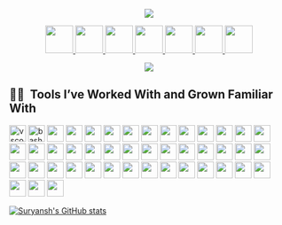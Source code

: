 <p align="center">
  <img src="https://capsule-render.vercel.app/api?type=waving&height=100&color=gradient&text=Hello,%20devs!%20👻&reversal=false&animation=fadeIn&fontSize=50"/>
</p>

<p align="center">
  <a href="portfolio">
    <img height="50" src="https://github.com/user-attachments/assets/1bd438d4-ff2c-4a31-9be8-2934aa7c7728"/>
  </a>
  <a href="https://www.instagram.com/thesuryanshsharma/">
    <img height="50" src="https://github.com/user-attachments/assets/d8eeb8e3-f2d4-4ee4-b8eb-e55cb2f455bb"/>
  </a>
  <a href="linkedin">
    <img height="50" src="https://github.com/user-attachments/assets/88d5281a-b32c-4159-8068-f339acbba832"/>
  </a>
  <a href="discord">
    <img height="50" src="https://github.com/user-attachments/assets/031a520f-4489-4b72-a4ec-c6d6a555c7a4"/>
  </a>
  <a href="steam">
    <img height="50" src="https://github.com/user-attachments/assets/4dc2be31-8bbf-4a1c-b042-319aad0b46c1"/>
  </a>
   <a href="telegram">
    <img height="50" src="https://github.com/user-attachments/assets/415551cb-e4f4-416a-9391-983140cc2aea"/>
  </a>
   <a href="twitter">
    <img height="50" src="https://github.com/user-attachments/assets/15fd0fd0-f2a2-4d19-8954-a8e31ae25105"/>
  </a>
</p>

<p align="center">
  <img src="https://i.giphy.com/3o6fJdYXEvMa5ZmlI4.webp"/>
</p>

<h2> 👨‍💻 &nbsp;Tools I’ve Worked With and Grown Familiar With</h2>
<p align="left">
  <img src="https://cdn.jsdelivr.net/gh/devicons/devicon/icons/vscode/vscode-original.svg" alt="vscode" width="30" height="30"/>
  <img src="https://cdn.jsdelivr.net/gh/devicons/devicon/icons/bash/bash-original.svg" alt="bash" width="30" height="30"/>
  <img src="https://cdn.jsdelivr.net/gh/devicons/devicon@latest/icons/javascript/javascript-original.svg" width="30" height="30" />
  <img src="https://cdn.jsdelivr.net/gh/devicons/devicon@latest/icons/java/java-original-wordmark.svg" width="30" height="30" />
  <img src="https://cdn.jsdelivr.net/gh/devicons/devicon@latest/icons/python/python-original.svg" width="30" height="30" />
  <img src="https://cdn.jsdelivr.net/gh/devicons/devicon@latest/icons/html5/html5-original.svg" width="30" height="30" />
  <img src="https://cdn.jsdelivr.net/gh/devicons/devicon@latest/icons/css3/css3-original.svg" width="30" height="30"/>
  <img src="https://cdn.jsdelivr.net/gh/devicons/devicon@latest/icons/react/react-original.svg" width="30" height="30"/>
  <img src="https://cdn.jsdelivr.net/gh/devicons/devicon@latest/icons/tailwindcss/tailwindcss-original.svg" width="30" height="30"/>
  <img src="https://cdn.jsdelivr.net/gh/devicons/devicon@latest/icons/amazonwebservices/amazonwebservices-plain-wordmark.svg" width="30" height="30"/>
  <img src="https://cdn.jsdelivr.net/gh/devicons/devicon@latest/icons/blender/blender-original.svg" width="30" height="30"/>
  <img src="https://cdn.jsdelivr.net/gh/devicons/devicon@latest/icons/canva/canva-original.svg" width="30" height="30"/>
  <img src="https://cdn.jsdelivr.net/gh/devicons/devicon@latest/icons/cloudflare/cloudflare-original.svg" width="30" height="30"/>
  <img src="https://cdn.jsdelivr.net/gh/devicons/devicon@latest/icons/django/django-plain.svg" width="30" height="30"/>
  <img src="https://cdn.jsdelivr.net/gh/devicons/devicon@latest/icons/debian/debian-original.svg" width="30" height="30"/>
  <img src="https://cdn.jsdelivr.net/gh/devicons/devicon@latest/icons/docker/docker-original.svg" width="30" height="30"/>
  <img src="https://cdn.jsdelivr.net/gh/devicons/devicon@latest/icons/express/express-original.svg" width="30" height="30"/>
  <img src="https://cdn.jsdelivr.net/gh/devicons/devicon@latest/icons/fastapi/fastapi-original.svg" width="30" height="30"/>
  <img src="https://cdn.jsdelivr.net/gh/devicons/devicon@latest/icons/fedora/fedora-plain.svg" width="30" height="30"/>
  <img src="https://cdn.jsdelivr.net/gh/devicons/devicon@latest/icons/figma/figma-original.svg" width="30" height="30"/>
  <img src="https://cdn.jsdelivr.net/gh/devicons/devicon@latest/icons/firebase/firebase-original.svg" width="30" height="30"/>
  <img src="https://cdn.jsdelivr.net/gh/devicons/devicon@latest/icons/git/git-original.svg" width="30" height="30"/>
  <img src="https://cdn.jsdelivr.net/gh/devicons/devicon@latest/icons/github/github-original.svg" width="30" height="30"/>
  <img src="https://cdn.jsdelivr.net/gh/devicons/devicon@latest/icons/hardhat/hardhat-original.svg" width="30" height="30"/>
  <img src="https://cdn.jsdelivr.net/gh/devicons/devicon@latest/icons/intellij/intellij-original.svg" width="30" height="30"/>
  <img src="https://cdn.jsdelivr.net/gh/devicons/devicon@latest/icons/jupyter/jupyter-original-wordmark.svg" width="30" height="30"/>
  <img src="https://cdn.jsdelivr.net/gh/devicons/devicon@latest/icons/linux/linux-original.svg" width="30" height="30"/>
  <img src="https://cdn.jsdelivr.net/gh/devicons/devicon@latest/icons/materialui/materialui-original.svg" width="30" height="30"/>
  <img src="https://cdn.jsdelivr.net/gh/devicons/devicon@latest/icons/matlab/matlab-original.svg" width="30" height="30"/>
  <img src="https://cdn.jsdelivr.net/gh/devicons/devicon@latest/icons/mongodb/mongodb-original.svg" width="30" height="30"/>
  <img src="https://cdn.jsdelivr.net/gh/devicons/devicon@latest/icons/mysql/mysql-original.svg" width="30" height="30"/>
  <img src="https://cdn.jsdelivr.net/gh/devicons/devicon@latest/icons/nextjs/nextjs-original.svg" width="30" height="30"/>
  <img src="https://cdn.jsdelivr.net/gh/devicons/devicon@latest/icons/nodejs/nodejs-original.svg" width="30" height="30"/>
  <img src="https://cdn.jsdelivr.net/gh/devicons/devicon@latest/icons/notion/notion-original.svg" width="30" height="30"/>
  <img src="https://cdn.jsdelivr.net/gh/devicons/devicon@latest/icons/npm/npm-original-wordmark.svg" width="30" height="30"/>
  <img src="https://cdn.jsdelivr.net/gh/devicons/devicon@latest/icons/postgresql/postgresql-original.svg" width="30" height="30"/>
  <img src="https://cdn.jsdelivr.net/gh/devicons/devicon@latest/icons/postman/postman-original.svg" width="30" height="30"/>
  <img src="https://cdn.jsdelivr.net/gh/devicons/devicon@latest/icons/prisma/prisma-original.svg" width="30" height="30"/>
  <img src="https://cdn.jsdelivr.net/gh/devicons/devicon@latest/icons/socketio/socketio-original.svg" width="30" height="30"/>
  <img src="https://cdn.jsdelivr.net/gh/devicons/devicon@latest/icons/solidity/solidity-original.svg" width="30" height="30"/>
  <img src="https://cdn.jsdelivr.net/gh/devicons/devicon@latest/icons/streamlit/streamlit-original.svg" width="30" height="30"/>
  <img src="https://cdn.jsdelivr.net/gh/devicons/devicon@latest/icons/threejs/threejs-original.svg" width="30" height="30"/>
  <img src="https://cdn.jsdelivr.net/gh/devicons/devicon@latest/icons/typescript/typescript-original.svg" width="30" height="30"/>
  <img src="https://cdn.jsdelivr.net/gh/devicons/devicon@latest/icons/vitejs/vitejs-original.svg" width="30" height="30"/>
  <img src="https://cdn.jsdelivr.net/gh/devicons/devicon@latest/icons/webpack/webpack-plain.svg" width="30" height="30"/>
</p>

[![Suryansh's GitHub stats](https://github-readme-stats.vercel.app/api?username=suryansh9315&show_icons=true&theme=dark)](https://github.com/anuraghazra/github-readme-stats)
